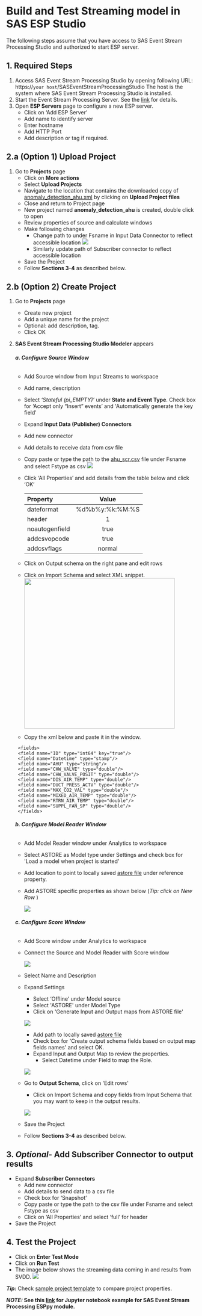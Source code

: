 # Build and Test Streaming model in SAS ESP Studio

The following steps assume that you have access to SAS Event Stream Processing Studio and authorized to start ESP server.

## 1. Required Steps
1. Access SAS Event Stream Processing Studio by opening following URL: https://`your host`/SASEventStreamProcessingStudio
The host is the system where SAS Event Stream Processing Studio is installed.
2. Start the Event Stream Processing Server. See the [link](https://go.documentation.sas.com/?cdcId=espcdc&cdcVersion=6.2&docsetId=espstudio&docsetTarget=n02795wpw65f79n1l8kls27e84l1.htm&locale=en) for details.
3. Open **ESP Servers** page to configure a new ESP server. 
   *  Click on ‘Add ESP Server’
   *  Add name to identify server
   *  Enter hostname
   *  Add HTTP Port
   *  Add description or tag if required.

## 2.a (Option 1) Upload Project

1.  Go to **Projects** page
    *  Click on **More actions**
    *  Select **Upload Projects** 
    *  Navigate to the location that contains the downloaded copy of [anomaly_detection_ahu.xml](/project/anomaly_detection_ahu.xml) by clicking on **Upload Project files**
    *  Close and return to Project page
    *  New project named **anomaly_detection_ahu** is created, double click to open
    *  Review properties of source and calculate windows
    *  Make following changes
        *  Change path to under Fsname in Input Data Connector to reflect accessible location
        ![](images/esp1.PNG) 
        *  Similarly update path of Subscriber connector to reflect accessible location
    * Save the Project
    * Follow **Sections 3-4** as described below. 
   
## 2.b (Option 2) Create Project
1. Go to **Projects** page
   *  Create new project
   *  Add a unique name for the project
   *  Optional: add description, tag. 
   *  Click OK
2. **SAS Event Stream Processing Studio Modeler** appears
   
    ###### **a. Configure Source Window**
    *  Add Source window from Input Streams to workspace
    *  Add name, description 
    *  Select *‘Stateful (pi_EMPTY)’* under **State and Event Type**. Check box for ‘Accept only “Insert” events’ and 'Automatically generate the key field' 
    *  Expand **Input Data (Publisher) Connectors**
    *  Add new connector
    *  Add details to receive data from csv file 
      *  Copy paste or type the path to the [ahu_scr.csv](data/ahu_scr.csv) file under Fsname and select Fstype as csv
      ![](images/esp1.PNG) 
      *  Click ‘All Properties’ and add details from the table below and click ‘OK’
      
            | Property | Value |
            | :------ | :------: |
            | dateformat | %d%b%y:%k:%M:%S |
            | header | 1 | 
            | noautogenfield | true | 
            | addcsvopcode | true | 
            | addcsvflags | normal | 
            
    *  Click on Output schema on the right pane and edit rows   
    *  Click on Import Schema and select XML snippet.
       <img src="images/pic_b.png" width="400" > 
    *  Copy the xml below and paste it in the window. 
      ``` 
       <fields>
       <field name="ID" type="int64" key="true"/>
       <field name="Datetime" type="stamp"/>
       <field name="AHU" type="string"/>
       <field name="CHW_VALVE" type="double"/>
       <field name="CHW_VALVE_POSIT" type="double"/>
       <field name="DIS_AIR_TEMP" type="double"/>
       <field name="DUCT_PRESS_ACTV" type="double"/>
       <field name="MAX_CO2_VAL" type="double"/>
       <field name="MIXED_AIR_TEMP" type="double"/>
       <field name="RTRN_AIR_TEMP" type="double"/>
       <field name="SUPPL_FAN_SP" type="double"/>
       </fields>
      ```
      
    ###### **b. Configure Model Reader Window**
    *  Add Model Reader window under Analytics to workspace
    *  Select ASTORE as Model type under Settings and check box for 'Load a model when project is started'
    *  Add location to point to locally saved [astore file](project/svdd_ahu.astore) under reference property.
    *  Add ASTORE specific properties as shown below (*Tip: click on New Row* ) 
       
       ![](images/esp2.PNG) 
       
    ###### **c. Configure Score Window**  
    *  Add Score window under Analytics to workspace
    *  Connect the Source and Model Reader with Score window
        
        ![](images/esp.PNG) 
    *  Select Name and Description 
    *  Expand Settings
       *  Select ‘Offline’ under Model source
       *  Select 'ASTORE' under Model Type
       *  Click on 'Generate Input and Output maps from ASTORE file'
       
       ![](images/esp3.PNG)
       
       *  Add path to locally saved [astore file](project/svdd_ahu.astore)
       *  Check box for 'Create output schema fields based on output map fields names' and select OK.
       *  Expand Input and Output Map to review the properties.
            *  Select Datetime under Field to map the Role.
            
       ![](images/esp4.PNG)
       
    *  Go to **Output Schema**, click on 'Edit rows' 
       *  Click on Import Schema and copy fields from Input Schema that you may want to keep in the output results. 
       
       ![](images/esp5.PNG)
       
    *  Save the Project 
    *  Follow **Sections 3-4** as described below.
    
## 3. *Optional*- Add Subscriber Connector to output results
*  Expand **Subscriber Connectors**
    *  Add new connector
    *  Add details to send data to a csv file 
    *  Check box for ‘Snapshot’
    *  Copy paste or type the path to the csv file under Fsname and select Fstype as csv
    *  Click on ‘All Properties’ and select ‘full’ for header
*  Save the Project  

## 4. Test the Project
   *  Click on **Enter Test Mode**
   *  Click on **Run Test**
   *  The image below shows the streaming data coming in and results from SVDD. 
     ![](images/esp6.png)


***Tip:*** Check [sample project template](project/anomaly_detection_ahu.xml) to compare project properties.

*****NOTE:*** See this [link](programs/Anomaly_Detection_Air_Handling_Units_Model_Inferencing.ipynb) for Jupyter notebook example for SAS Event Stream Processing ESPpy module.**






